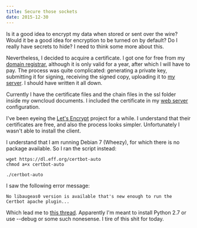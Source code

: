 ```yaml
---
title: Secure those sockets
date: 2015-12-30
---
```


Is it a good idea to encrypt my data when stored or sent over the wire?  Would it be a good idea for encryption to be turned on by default?  Do I really have secrets to hide?  I need to think some more about this.

Nevertheless, I decided to acquire a certificate.  I got one for free from my [domain registrar](/domain/), although it is only valid for a year, after which I will have to pay.  The process was quite complicated: generating a private key, submitting it for signing, receiving the signed copy, uploading it to [my server](/server/).  I should have written it all down.

Currently I have the certificate files and the chain files in the ssl folder inside my owncloud documents.  I included the certificate in my [web server](/web-server/) configuration.

I've been eyeing the [Let's Encrypt](http://letsencrypt.org) project for a while.  I understand that their certificates are free, and also the process looks simpler.  Unfortunately I wasn't able to install the client.

I understand that I am running Debian 7 (Wheezy), for which there is no package available.  So I ran the script instead: 

	wget https://dl.eff.org/certbot-auto
	chmod a+x certbot-auto

	./certbot-auto

I saw the following error message:

	No libaugeas0 version is available that's new enough to run the Certbot apache plugin...

Which lead me to [this thread](https://community.letsencrypt.org/t/letsencrypt-auto-just-checks-dependencies-nothing-more/7819).  Apparently I'm meant to install Python 2.7 or use --debug or some such nonesense.  I tire of this shit for today.
